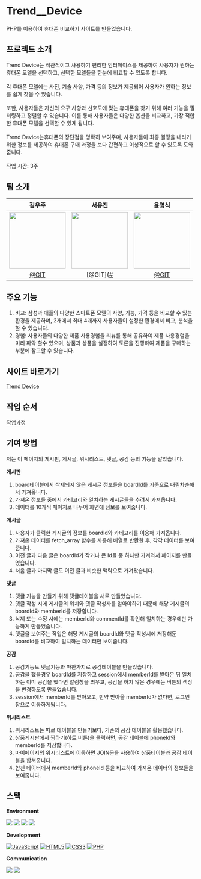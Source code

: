 # Trend__Device
PHP를 이용하여 휴대폰 비교하기 사이트를 만들었습니다.

## 프로젝트 소개
Trend Device는 직관적이고 사용하기 편리한 인터페이스를 제공하여 사용자가 원하는 휴대폰 모델을 선택하고, 선택한 모델들을 한눈에 비교할 수 있도록 합니다.    
<br>
각 휴대폰 모델에는 사진, 기술 사양, 가격 등의 정보가 제공되어 사용자가 원하는 정보를 쉽게 찾을 수 있습니다.   
<br>
또한, 사용자들은 자신의 요구 사항과 선호도에 맞는 휴대폰을 찾기 위해 여러 기능을 필터링하고 정렬할 수 있습니다. 이를 통해 사용자들은 다양한 옵션을 비교하고, 가장 적합한 휴대폰 모델을 선택할 수 있게 됩니다.   
<br>
Trend Device는휴대폰의 장단점을 명확히 보여주며, 사용자들이 최종 결정을 내리기 위한 정보를 제공하여 휴대폰 구매 과정을 보다 간편하고 이성적으로 할 수 있도록 도와줍니다.
<br>
<br>
작업 시간: 3주

## 팀 소개
|김우주|서유진|윤영식|
|:---:|:---:|:---:|
|<img width="150px" src="https://avatars.githubusercontent.com/u/144635615?v=4" />|<img width="150px" src="https://avatars.githubusercontent.com/u/144635615?v=4">|<img width="150px" src="https://avatars.githubusercontent.com/u/144635615?v=4">|
|[@GIT](https://github.com/rlanrid)|[@GIT]([#](https://github.com/seoeugene)|[@GIT](https://github.com/yunyoungsik/)|


## 주요 기능
1. 비교: 삼성과 애플의 다양한 스마트폰 모델의 사양, 기능, 가격 등을 비교할 수 있는 환경을 제공하며, 2개에서 최대 4개까지 사용자들이 설정한 환경에서 비교, 분석을 할 수 있습니다.
2. 경험: 사용자들의 다양한 제품 사용경험을 리뷰를 통해 공유하여 제품 사용경험을 미리 파악 할수 있으며, 상품과 상품을 설정하여 토론을 진행하여 제품을 구매하는 부분에 참고할 수 있습니다.

## 사이트 바로가기
[Trend Device](http://rlanrider9.dothome.co.kr/TDsite/php/main/main.php)

## 작업 순서
[작업과정](http://rlanrider9.dothome.co.kr/TDsite/index.html)


## 기여 방법
저는 이 페이지의 게시판, 게시글, 위시리스트, 댓글, 공감 등의 기능을 맡았습니다.   

**게시판**
1. board테이블에서 삭제되지 않은 게시글 정보들을 boardId를 기준으로 내림차순해서 가져옵니다.
2. 가져온 정보들 중에서 카테고리와 일치하는 게시글들을 추려서 가져옵니다.
3. 데이터를 10개씩 페이지로 나누어 화면에 정보를 보여줍니다.

**게시글**
1. 사용자가 클릭한 게시글의 정보를 boardId와 카테고리를 이용해 가져옵니다.
2. 가져온 데이터를 fetch_array 함수를 사용해 배열로 반환한 후, 각각 데이터를 보여줍니다.
3. 이전 글과 다음 글은 boardId가 작거나 큰 Id들 중 하나만 가져와서 페이지를 만들었습니다.
4. 처음 글과 마지막 글도 이전 글과 비슷한 맥락으로 가져왔습니다.

**댓글**
1. 댓글 기능을 만들기 위해 댓글테이블을 새로 만들었습니다.
2. 댓글 작성 시에 게시글의 위치와 댓글 작성자를 알아야하기 때문에 해당 게시글의 boardId와 memberId를 저장합니다.
3. 삭제 또는 수정 시에는 memberId와 commentId를 확인해 일치하는 경우에만 가능하게 만들었습니다.
4. 댓글을 보여주는 작업은 해당 게시글의 boardId와 댓글 작성시에 저장해둔 boardId를 비교하여 일치하는 데이터만 보여줍니다.

**공감**
1. 공감기능도 댓글기능과 마찬가지로 공감테이블을 만들었습니다.
2. 공감을 했을경우 boardId를 저장하고 session에서 memberId를 받아온 뒤 일치하는 이미 공감을 했다면 알림창을 띄우고, 공감을 하지 않은 경우에는 버튼의 색상을 변경하도록 만들었습니다.
3. session에서 memberId를 받아오고, 만약 받아올 memberId가 없다면, 로그인 창으로 이동하게됩니다.

**위시리스트**
1. 위시리스트는 따로 테이블을 만들기보다, 기존의 공감 테이블을 활용했습니다.
2. 상품게시판에서 찜하기(하트 버튼)을 클릭하면, 공감 테이블에 phoneId와 memberId를 저장합니다.
3. 마이페이지의 위시리스트에 이동하면 JOIN문을 사용하여 상품테이블과 공감 테이블을 합쳐줍니다.
4. 합친 데이터에서 memberId와 phoneId 등을 비교하여 가져온 데이터의 정보들을 보여줍니다.



## 스택
**Environment**
<div>
    <img src="https://img.shields.io/badge/VisualStudioCode-007ACC?style=flat-square&logo=VisualStudioCode&logoColor=white">
    <img src="https://img.shields.io/badge/Github-181717?style=flat-square&logo=Github&logoColor=white"> 
    <img src="https://img.shields.io/badge/Git-F05032?style=flat-square&logo=Git&logoColor=white">
    <img src="https://img.shields.io/badge/Filezilla-BF0000?style=flat-square&logo=Filezilla&logoColor=white">
</div>
  
**Development**
<div>
  <a href="#"><img alt="JavaScript" src="https://img.shields.io/badge/JavaScript-F7DF1E?style=flat&logo=JavaScript&logoColor=white"></a>
  <a href="#"><img alt="HTML5" src="https://img.shields.io/badge/HTML5-E34F26?logo=HTML5&logoColor=white"></a>
  <a href="#"><img alt="CSS3" src="https://img.shields.io/badge/CSS3-1572B6?logo=CSS3&logoColor=white"></a>
  <a href="#"><img alt="PHP" src="https://img.shields.io/badge/PHP-777BB4?logo=PHP&logoColor=white"></a>
</div>

**Communication**
<div>
    <img src="https://img.shields.io/badge/Slack-4A154B?style=flat-square&logo=Slack&logoColor=white">
    <img src="https://img.shields.io/badge/Notion-000000?style=flat-square&logo=Notion&logoColor=white">
</div>
